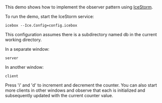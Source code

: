 This demo shows how to implement the observer pattern using [IceStorm][1].

To run the demo, start the IceStorm service:

```
icebox --Ice.Config=config.icebox
```

This configuration assumes there is a subdirectory named db in the
current working directory.

In a separate window:

```
server
```

In another window:

```
client
```

Press 'i' and 'd' to increment and decrement the counter. You can also
start more clients in other windows and observe that each is
initialized and subsequently updated with the current counter value.

[1]: https://doc.zeroc.com/ice/3.7/ice-services/icestorm
